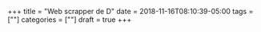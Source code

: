 +++
title = "Web scrapper de D"
date = 2018-11-16T08:10:39-05:00
tags = [""]
categories = [""]
draft = true
+++
